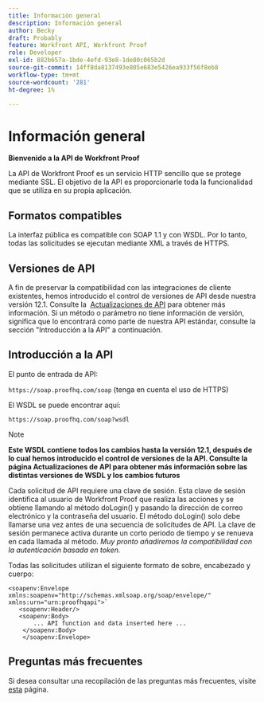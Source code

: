 ```yaml
---
title: Información general
description: Información general
author: Becky
draft: Probably
feature: Workfront API, Workfront Proof
role: Developer
exl-id: 882b657a-1bde-4efd-93e8-1de80c065b2d
source-git-commit: 14ff8da8137493e805e683e5426ea933f56f8eb8
workflow-type: tm+mt
source-wordcount: '281'
ht-degree: 1%

---
```


# Información general

**Bienvenido a la API de Workfront Proof**

La API de Workfront Proof es un servicio HTTP sencillo que se protege mediante SSL. El objetivo de la API es proporcionarle toda la funcionalidad que se utiliza en su propia aplicación.

## Formatos compatibles

La interfaz pública es compatible con SOAP 1.1 y con WSDL. Por lo tanto, todas las solicitudes se ejecutan mediante XML a través de HTTPS.

## Versiones de API

A fin de preservar la compatibilidad con las integraciones de cliente existentes, hemos introducido el control de versiones de API desde nuestra versión 12.1. Consulte la  [Actualizaciones de API](http://api.proofhq.com/new-updates) para obtener más información. Si un método o parámetro no tiene información de versión, significa que lo encontrará como parte de nuestra API estándar, consulte la sección &quot;Introducción a la API&quot; a continuación.

## Introducción a la API

El punto de entrada de API:

`https://soap.proofhq.com/soap` (tenga en cuenta el uso de HTTPS)

El WSDL se puede encontrar aquí:

`https://soap.proofhq.com/soap?wsdl`

>[!NOTE]
>
>**Este WSDL contiene todos los cambios hasta la versión 12.1, después de lo cual hemos introducido el control de versiones de la API. Consulte la página Actualizaciones de API para obtener más información sobre las distintas versiones de WSDL y los cambios futuros**

Cada solicitud de API requiere una clave de sesión. Esta clave de sesión identifica al usuario de Workfront Proof que realiza las acciones y se obtiene llamando al método doLogin() y pasando la dirección de correo electrónico y la contraseña del usuario. El método doLogin() solo debe llamarse una vez antes de una secuencia de solicitudes de API. La clave de sesión permanece activa durante un corto periodo de tiempo y se renueva en cada llamada al método. *Muy pronto añadiremos la compatibilidad con la autenticación basada en token.*

Todas las solicitudes utilizan el siguiente formato de sobre, encabezado y cuerpo:

```
<soapenv:Envelope xmlns:soapenv="http://schemas.xmlsoap.org/soap/envelope/" xmlns:urn="urn:proofhqapi">`
   <soapenv:Header/>
   <soapenv:Body>
       ... API function and data inserted here ...
    </soapenv:Body>
    </soapenv:Envelope>
```

## Preguntas más frecuentes

Si desea consultar una recopilación de las preguntas más frecuentes, visite [esta](http://api.proofhq.com/faqs) página.

